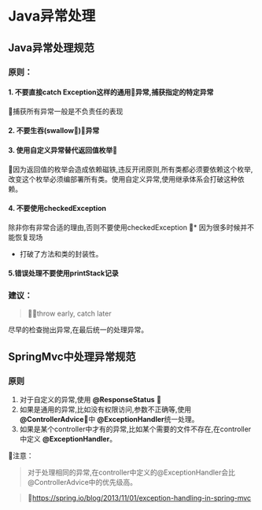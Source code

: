 # Java异常处理

## Java异常处理规范
### 原则：

#### 1. 不要直接catch Exception这样的通用异常,捕获指定的特定异常
捕获所有异常一般是不负责任的表现
#### 2. 不要生吞(swallow)异常
#### 3. 使用自定义异常替代返回值枚举
因为返回值的枚举会造成依赖磁铁,违反开闭原则,所有类都必须要依赖这个枚举,改变这个枚举必须编部署所有类。使用自定义异常,使用继承体系会打破这种依赖。
#### 4. 不要使用checkedException
除非你有非常合适的理由,否则不要使用checkedException
* 因为很多时候并不能恢复现场
* 打破了方法和类的封装性。
#### 5.错误处理不要使用printStack记录

### 建议：
> throw early, catch later

尽早的检查抛出异常,在最后统一的处理异常。


## SpringMvc中处理异常规范
### 原则

1. 对于自定义的异常,使用 **@ResponseStatus** 
2. 如果是通用的异常,比如没有权限访问,参数不正确等,使用 **@ControllerAdvice**中 **@ExceptionHandler**统一处理。
3. 如果是某个controller中才有的异常,比如某个需要的文件不存在,在controller中定义 **@ExceptionHandler**。

注意：
>对于处理相同的异常,在controller中定义的@ExceptionHandler会比@ControllerAdvice中的优先级高。

>https://spring.io/blog/2013/11/01/exception-handling-in-spring-mvc